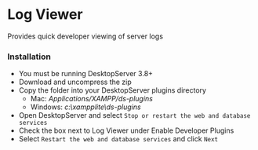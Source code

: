 # Log Viewer

Provides quick developer viewing of server logs

### Installation

* You must be running DesktopServer 3.8+
* Download and uncompress the zip
* Copy the folder into your DesktopServer plugins directory
  * Mac: _Applications/XAMPP/ds-plugins_
  * Windows: _c:\xampplite\ds-plugins_
* Open DesktopServer and select `Stop or restart the web and database services`
* Check the box next to Log Viewer under Enable Developer Plugins
* Select `Restart the web and database services` and click `Next`
